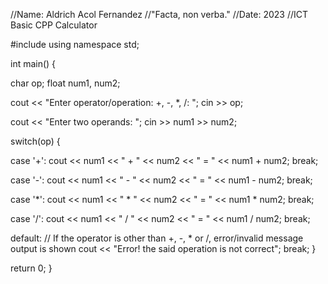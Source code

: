 //Name: Aldrich Acol Fernandez
//"Facta, non verba."
//Date: 2023
//ICT Basic CPP Calculator

#include <iostream>
using namespace std;

int main() {

char op;
float num1, num2;

cout << "Enter operator/operation: +, -, *, /: ";
cin >> op;

cout << "Enter two operands: ";
cin >> num1 >> num2;

switch(op) {

case '+':
cout << num1 << " + " << num2 << " = " << num1 + num2;
break;

case '-':
cout << num1 << " - " << num2 << " = " << num1 - num2;
break;

case '*':
cout << num1 << " * " << num2 << " = " << num1 * num2;
break;

case '/':
cout << num1 << " / " << num2 << " = " << num1 / num2;
break;

default:
// If the operator is other than +, -, * or /, error/invalid message output is shown
cout << "Error! the said operation is not correct";
break;
}

return 0;
}
